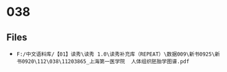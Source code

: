 # 038

## Files

- `F:/中文语料库/【01】读秀\读秀 1.0\读秀补充库（REPEAT）\数据009\新书0925\新书0920\112\038\11203865_上海第一医学院  人体组织胚胎学图谱.pdf`
